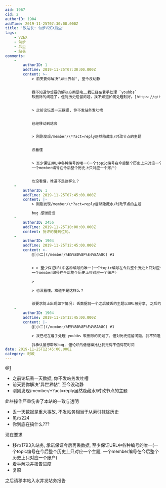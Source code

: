 ```yaml
---
aid: 1967
cid: 2
authorID: 1904
addTime: 2019-11-25T07:30:00.000Z
title: '致站长: 勿步V2EX后尘'
tags:
    - V2EX
    - 勿步
    - 后尘
    - 站长
comments:
    -
        authorID: 1
        addTime: 2019-11-25T07:30:00.000Z
        content: >-
            > 前天要你解决"异世界帖", 至今没动静


            我不知道你想要的解决方案是啥……我已经在着手处理 `youbbs`
            软删除的问题了，但对历史遗留问题，我不知道如何处理较好。[https://github.com/Terminus2049/2049BBS/issues/52](https://github.com/Terminus2049/2049BBS/issues/52)


            > 之前论坛丢一天数据, 你不发站务发吐槽


            已经移动到站务


            > 刚刚发现/member/\*?act=reply居然隐藏水/时政节点的主题


            没看懂


            > 至少保证URL中各种编号的唯一(一个topic编号在今后整个历史上只对应一个主题,
            一个member编号在今后整个历史上只对应一个账户)


            也没看懂，难道不是这样么？
    -
        authorID: 1
        addTime: 2019-11-25T07:45:00.000Z
        content: |-
            > 刚刚发现/member/\*?act=reply居然隐藏水/时政节点的主题

            bug 感谢反馈
    -
        authorID: 2456
        addTime: 2019-11-25T10:00:00.000Z
        content: 批评的挺到位的。
    -
        authorID: 1904
        addTime: 2019-11-25T12:45:00.000Z
        content: >-
            @[小二](/member/%E5%B0%8F%E4%BA%8C) #1


            > > 至少保证URL中各种编号的唯一(一个topic编号在今后整个历史上只对应一个主题,
            一个member编号在今后整个历史上只对应一个账户)

            > 

            > 也没看懂，难道不是这样么？


            该要求防止出现如下情况: 丢数据前一个之后被丢的主题以URL被分享, 之后的人顺着分享的URL进入另一个主题
    -
        authorID: 1904
        addTime: 2019-11-25T12:45:00.000Z
        content: |-
            @[小二](/member/%E5%B0%8F%E4%BA%8C) #1

            > 我已经在着手处理 youbbs 软删除的问题了，但对历史遗留问题，我不知道如何处理较好。

            我承认曾想帮改bug, 但论坛的低信噪比让我觉得不值得花时间
date: 2019-11-25T12:45:00.000Z
category: 时政
---
```


@[1](/member/1)

*   之前论坛丢一天数据, 你不发站务发吐槽
*   前天要你解决"异世界帖", 至今没动静
*   刚刚发现/member/\*?act=reply居然隐藏水/时政节点的主题

此些操作严重伤害了本站的一致与透明

*   丢一天数据是重大事故, 不发站务相当于从索引抹除历史
*   见/t/224
*   你到底在搞什么???

现在要求

*   移/t/1793入站务, 承诺保证今后再丢数据, 至少保证URL中各种编号的唯一(一个topic编号在今后整个历史上只对应一个主题, 一个member编号在今后整个历史上只对应一个账户)
*   着手解决并报告进度
*   复原

之后请移本帖入水并发站务报告
